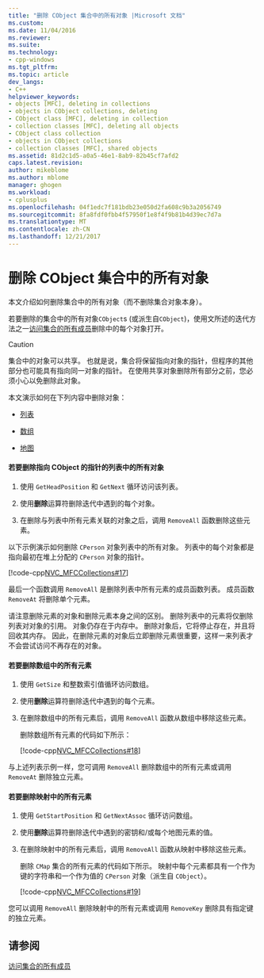 ```yaml
---
title: "删除 CObject 集合中的所有对象 |Microsoft 文档"
ms.custom: 
ms.date: 11/04/2016
ms.reviewer: 
ms.suite: 
ms.technology:
- cpp-windows
ms.tgt_pltfrm: 
ms.topic: article
dev_langs:
- C++
helpviewer_keywords:
- objects [MFC], deleting in collections
- objects in CObject collections, deleting
- CObject class [MFC], deleting in collection
- collection classes [MFC], deleting all objects
- CObject class collection
- objects in CObject collections
- collection classes [MFC], shared objects
ms.assetid: 81d2c1d5-a0a5-46e1-8ab9-82b45cf7afd2
caps.latest.revision: 
author: mikeblome
ms.author: mblome
manager: ghogen
ms.workload:
- cplusplus
ms.openlocfilehash: 04f1edc7f181bdb23e050d2fa608c9b3a2056749
ms.sourcegitcommit: 8fa8fdf0fbb4f57950f1e8f4f9b81b4d39ec7d7a
ms.translationtype: MT
ms.contentlocale: zh-CN
ms.lasthandoff: 12/21/2017
---
```

# <a name="deleting-all-objects-in-a-cobject-collection"></a>删除 CObject 集合中的所有对象
本文介绍如何删除集合中的所有对象（而不删除集合对象本身）。  
  
 若要删除的集合中的所有对象`CObject`s (或派生自`CObject`)，使用文所述的迭代方法之一[访问集合的所有成员](../mfc/accessing-all-members-of-a-collection.md)删除中的每个对象打开。  
  
> [!CAUTION]
>  集合中的对象可以共享。 也就是说，集合将保留指向对象的指针，但程序的其他部分也可能具有指向同一对象的指针。 在使用共享对象删除所有部分之前，您必须小心以免删除此对象。  
  
 本文演示如何在下列内容中删除对象：  
  
-   [列表](#_core_to_delete_all_objects_in_a_list_of_pointers_to_cobject)  
  
-   [数组](#_core_to_delete_all_elements_in_an_array)  
  
-   [地图](#_core_to_delete_all_elements_in_a_map)  
  
#### <a name="_core_to_delete_all_objects_in_a_list_of_pointers_to_cobject"></a>若要删除指向 CObject 的指针的列表中的所有对象  
  
1.  使用 `GetHeadPosition` 和 `GetNext` 循环访问该列表。  
  
2.  使用**删除**运算符删除迭代中遇到的每个对象。  
  
3.  在删除与列表中所有元素关联的对象之后，调用 `RemoveAll` 函数删除这些元素。  
  
 以下示例演示如何删除 `CPerson` 对象列表中的所有对象。 列表中的每个对象都是指向最初在堆上分配的 `CPerson` 对象的指针。  
  
 [!code-cpp[NVC_MFCCollections#17](../mfc/codesnippet/cpp/deleting-all-objects-in-a-cobject-collection_1.cpp)]  
  
 最后一个函数调用 `RemoveAll` 是删除列表中所有元素的成员函数列表。 成员函数 `RemoveAt` 将删除单个元素。  
  
 请注意删除元素的对象和删除元素本身之间的区别。 删除列表中的元素将仅删除列表对对象的引用。 对象仍存在于内存中。 删除对象后，它将停止存在，并且将回收其内存。 因此，在删除元素的对象后立即删除元素很重要，这样一来列表才不会尝试访问不再存在的对象。  
  
#### <a name="_core_to_delete_all_elements_in_an_array"></a>若要删除数组中的所有元素  
  
1.  使用 `GetSize` 和整数索引值循环访问数组。  
  
2.  使用**删除**运算符删除迭代中遇到的每个元素。  
  
3.  在删除数组中的所有元素后，调用 `RemoveAll` 函数从数组中移除这些元素。  
  
     删除数组所有元素的代码如下所示：  
  
     [!code-cpp[NVC_MFCCollections#18](../mfc/codesnippet/cpp/deleting-all-objects-in-a-cobject-collection_2.cpp)]  
  
 与上述列表示例一样，您可调用 `RemoveAll` 删除数组中的所有元素或调用 `RemoveAt` 删除独立元素。  
  
#### <a name="_core_to_delete_all_elements_in_a_map"></a>若要删除映射中的所有元素  
  
1.  使用 `GetStartPosition` 和 `GetNextAssoc` 循环访问数组。  
  
2.  使用**删除**运算符删除迭代中遇到的密钥和/或每个地图元素的值。  
  
3.  在删除映射中的所有元素后，调用 `RemoveAll` 函数从映射中移除这些元素。  
  
     删除 `CMap` 集合的所有元素的代码如下所示。 映射中每个元素都具有一个作为键的字符串和一个作为值的 `CPerson` 对象（派生自 `CObject`）。  
  
     [!code-cpp[NVC_MFCCollections#19](../mfc/codesnippet/cpp/deleting-all-objects-in-a-cobject-collection_3.cpp)]  
  
 您可以调用 `RemoveAll` 删除映射中的所有元素或调用 `RemoveKey` 删除具有指定键的独立元素。  
  
## <a name="see-also"></a>请参阅  
 [访问集合的所有成员](../mfc/accessing-all-members-of-a-collection.md)

